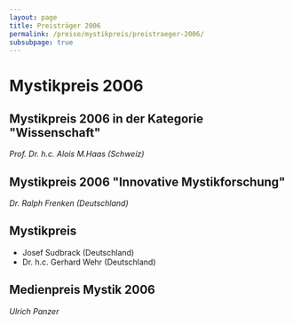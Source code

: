 ```yaml
---
layout: page
title: Preisträger 2006
permalink: /preise/mystikpreis/preistraeger-2006/
subsubpage: true
---
```


# Mystikpreis 2006

## Mystikpreis 2006 in der Kategorie "Wissenschaft"

*Prof. Dr. h.c. Alois M.Haas (Schweiz)*

## Mystikpreis 2006 "Innovative Mystikforschung"

*Dr. Ralph Frenken (Deutschland)*

## Mystikpreis

* Josef Sudbrack (Deutschland)
* Dr. h.c. Gerhard Wehr (Deutschland)

## Medienpreis Mystik 2006
*Ulrich Panzer*